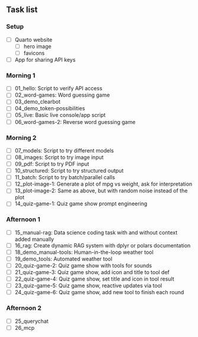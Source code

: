 ## Task list

### Setup

- [ ] Quarto website
  - [ ] hero image
  - [ ] favicons
- [ ] App for sharing API keys

### Morning 1

- [ ] 01_hello: Script to verify API access
- [ ] 02_word-games: Word guessing game
- [ ] 03_demo_clearbot
- [ ] 04_demo_token-possibilities
- [ ] 05_live: Basic live console/app script
- [ ] 06_word-games-2: Reverse word guessing game

### Morning 2

- [ ] 07_models: Script to try different models
- [ ] 08_images: Script to try image input
- [ ] 09_pdf: Script to try PDF input
- [ ] 10_structured: Script to try structured output
- [ ] 11_batch: Script to try batch/parallel calls
- [ ] 12_plot-image-1: Generate a plot of mpg vs weight, ask for interpretation
- [ ] 13_plot-image-2: Same as above, but with random noise instead of the plot
- [ ] 14_quiz-game-1: Quiz game show prompt engineering

### Afternoon 1

- [ ] 15_manual-rag: Data science coding task with and without context added manually
- [ ] 16_rag: Create dynamic RAG system with dplyr or polars documentation
- [ ] 18_demo_manual-tools: Human-in-the-loop weather tool
- [ ] 19_demo_tools: Automated weather tool
- [ ] 20_quiz-game-2: Quiz game show with tools for sounds
- [ ] 21_quiz-game-3: Quiz game show, add icon and title to tool def
- [ ] 22_quiz-game-4: Quiz game show, set title and icon in tool result
- [ ] 23_quiz-game-5: Quiz game show, reactive updates via tool
- [ ] 24_quiz-game-6: Quiz game show, add new tool to finish each round

### Afternoon 2

- [ ] 25_querychat
- [ ] 26_mcp
